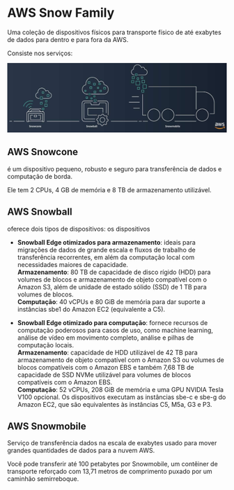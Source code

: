 # AWS Snow Family
Uma coleção de dispositivos físicos para transporte físico de até exabytes de dados para dentro e para fora da AWS. 

Consiste nos serviços:

![Snow Family](../../../_images/Modulo9/snowFamily.jpg)

## AWS Snowcone
é um dispositivo pequeno, robusto e seguro para transferência de dados e computação de borda.

Ele tem 2 CPUs, 4 GB de memória e 8 TB de armazenamento utilizável.

## AWS Snowball 
oferece dois tipos de dispositivos: os dispositivos

- **Snowball Edge otimizados para armazenamento**: ideais para migrações de dados de grande escala e fluxos de trabalho de transferência recorrentes, em além da computação local com necessidades maiores de capacidade.  
  **Armazenamento**: 80 TB de capacidade de disco rígido (HDD) para volumes de blocos e armazenamento de objeto compatível com o Amazon S3, além de unidade de estado sólido (SSD) de 1 TB para volumes de blocos.  
  **Computação**: 40 vCPUs e 80 GiB de memória para dar suporte a instâncias sbe1 do Amazon EC2 (equivalente a C5).

- **Snowball Edge otimizado para computação**: fornece recursos de computação poderosos para casos de uso, como machine learning, análise de vídeo em movimento completo, análise e pilhas de computação locais.  
  **Armazenamento**: capacidade de HDD utilizável de 42 TB para armazenamento de objeto compatível com o Amazon S3 ou volumes de blocos compatíveis com o Amazon EBS e também 7,68 TB de capacidade de SSD NVMe utilizável para volumes de blocos compatíveis com o Amazon EBS.   
  **Computação**: 52 vCPUs, 208 GiB de memória e uma GPU NVIDIA Tesla V100 opcional. Os dispositivos executam as instâncias sbe-c e sbe-g do Amazon EC2, que são equivalentes às instâncias C5, M5a, G3 e P3.

## AWS Snowmobile
Serviço de transferência dados na escala de exabytes usado para mover grandes quantidades de dados para a nuvem AWS.

Você pode transferir até 100 petabytes por Snowmobile, um contêiner de transporte reforçado com 13,71 metros de comprimento puxado por um caminhão semirreboque.
